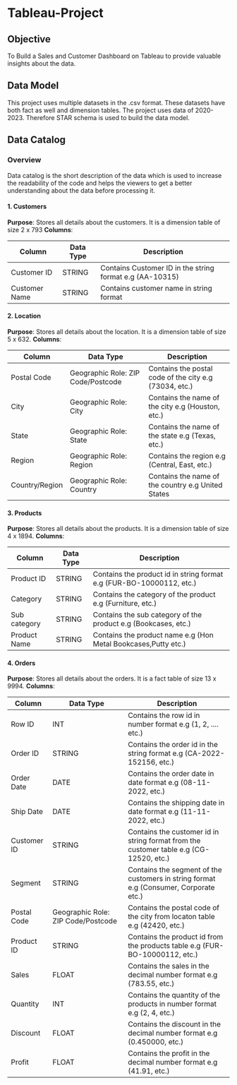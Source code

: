 # **Tableau-Project**

## Objective
To Build a Sales and Customer Dashboard on Tableau to provide valuable insights about the data.

## Data Model
This project uses multiple datasets in the .csv format. These datasets have both fact as well and dimension tables. The project uses data of 2020-2023. Therefore STAR schema is used to build the data model.

## Data Catalog

### Overview
Data catalog is the short description of the data which is used to increase the readability of the code and helps the viewers to get a better understanding about the data before processing it. 

#### 1. Customers
**Purpose**: Stores all details about the customers. It is a dimension table of size 2 x 793
**Columns**: 

| Column        | Data Type                  | Description     |
|----------------|------------------------------|------------|
| Customer ID | STRING   | Contains Customer ID in the string format e.g (AA-10315)   |
| Customer Name | STRING  | Contains customer name in string format  |


#### 2. Location
**Purpose**: Stores all details about the location. It is a dimension table of size 5 x 632. 
**Columns**: 

| Column        | Data Type                  | Description     |
|----------------|------------------------------|------------|
| Postal Code | Geographic Role: ZIP Code/Postcode   | Contains the postal code of the city e.g (73034, etc.)   |
| City |  Geographic Role: City  | Contains the name of the city e.g (Houston, etc.)  |
| State | Geographic Role: State   | Contains the name of the state e.g (Texas, etc.)   |
| Region |  Geographic Role: Region  | Contains the region e.g (Central, East, etc.)  |
| Country/Region | Geographic Role: Country   | Contains the name of the country e.g United States |


#### 3. Products
**Purpose**: Stores all details about the products. It is a dimension table of size 4 x 1894.
**Columns**: 

| Column        | Data Type                  | Description     |
|----------------|------------------------------|------------|
| Product ID | STRING  | Contains the product id in string format e.g (FUR-BO-10000112, etc.)   |
| Category |  STRING  | Contains the category of the product e.g (Furniture, etc.)  |
| Sub category | STRING   | Contains the sub category of the product e.g (Bookcases, etc.)   |
| Product Name |  STRING  | Contains the product name e.g (Hon Metal Bookcases,Putty etc.)  |


#### 4. Orders
**Purpose**: Stores all details about the orders. It is a fact table of size 13 x 9994.
**Columns**: 

| Column        | Data Type                  | Description     |
|----------------|------------------------------|------------|
| Row ID | INT  | Contains the row id in number format e.g (1, 2, .... etc.)   |
| Order ID |  STRING  | Contains the order id in the string format e.g (CA-2022-152156, etc.)  |
| Order Date | DATE   | Contains the order date in date format e.g (08-11-2022, etc.)   |
| Ship Date |  DATE  | Contains the shipping date in date format e.g (11-11-2022, etc.)  |
| Customer ID | STRING  | Contains the customer id in string format from the customer table e.g (CG-12520, etc.)   |
| Segment |  STRING  | Contains the segment of the customers in string format e.g (Consumer, Corporate etc.)  |
| Postal Code | Geographic Role: ZIP Code/Postcode   | Contains the postal code of the city from locaton table e.g (42420, etc.)   |
| Product ID |  STRING  | Contains the product id from the products table e.g (FUR-BO-10000112, etc.)  |
| Sales |  FLOAT  | Contains the sales in the decimal number format e.g (783.55, etc.)  |
| Quantity | INT  | Contains the quantity of the products in number format e.g (2, 4, etc.)   |
| Discount |  FLOAT  | Contains the discount in the decimal number format e.g (0.450000, etc.)  |
| Profit |  FLOAT  | Contains the profit in the decimal number format e.g (41.91, etc.)  |









